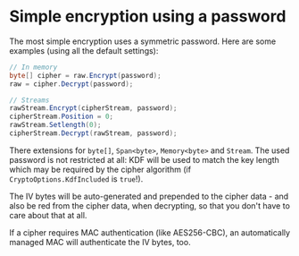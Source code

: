 # Simple encryption using a password

The most simple encryption uses a symmetric password. Here are some examples 
(using all the default settings):

```cs
// In memory
byte[] cipher = raw.Encrypt(password);
raw = cipher.Decrypt(password);

// Streams
rawStream.Encrypt(cipherStream, password);
cipherStream.Position = 0;
rawStream.Setlength(0);
cipherStream.Decrypt(rawStream, password);
```

There extensions for `byte[]`, `Span<byte>`, `Memory<byte>` and `Stream`. The 
used password is not restricted at all: KDF will be used to match the key 
length which may be required by the cipher algorithm (if 
`CryptoOptions.KdfIncluded` is `true`!).

The IV bytes will be auto-generated and prepended to the cipher data - and 
also be red from the cipher data, when decrypting, so that you don't have to 
care about that at all.

If a cipher requires MAC authentication (like AES256-CBC), an automatically 
managed MAC will authenticate the IV bytes, too.
